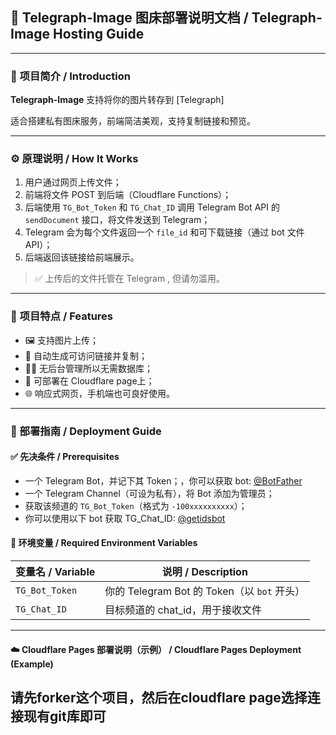 ## 📘 Telegraph-Image 图床部署说明文档 / Telegraph-Image Hosting Guide

---

### 📄 项目简介 / Introduction

**Telegraph-Image** 支持将你的图片转存到 [Telegraph] 

适合搭建私有图床服务，前端简洁美观，支持复制链接和预览。

---

### ⚙️ 原理说明 / How It Works

1. 用户通过网页上传文件；
2. 前端将文件 POST 到后端（Cloudflare Functions）；
3. 后端使用 `TG_Bot_Token` 和 `TG_Chat_ID` 调用 Telegram Bot API 的 `sendDocument` 接口，将文件发送到 Telegram；
4. Telegram 会为每个文件返回一个 `file_id` 和可下载链接（通过 bot 文件 API）；
5. 后端返回该链接给前端展示。

> ✅ 上传后的文件托管在 Telegram , 但请勿滥用。

---

### 🧪 项目特点 / Features

* 🖼️ 支持图片上传；
* 🔗 自动生成可访问链接并复制；
* 🧑‍💻 无后台管理所以无需数据库；
* 🧱 可部署在 Cloudflare page上；
* 🌐 响应式网页，手机端也可良好使用。

---

### 🚀 部署指南 / Deployment Guide

#### ✅ 先决条件 / Prerequisites

* 一个 Telegram Bot，并记下其 Token；，你可以获取 bot: [@BotFather](https://t.me/BotFather)
* 一个 Telegram Channel（可设为私有），将 Bot 添加为管理员；
* 获取该频道的 `TG_Bot_Token`（格式为 `-100xxxxxxxxxx`）；
* 你可以使用以下 bot 获取 TG_Chat_ID: [@getidsbot](https://t.me/GetTheirIDBot)

#### 🔐 环境变量 / Required Environment Variables

| 变量名 / Variable | 说明 / Description                    |
| -------------- | ----------------------------------- |
| `TG_Bot_Token` | 你的 Telegram Bot 的 Token（以 `bot` 开头） |
| `TG_Chat_ID`   | 目标频道的 chat_id，用于接收文件               |

---

#### ☁️ Cloudflare Pages 部署说明（示例） / Cloudflare Pages Deployment (Example)

请先forker这个项目，然后在cloudflare page选择连接现有git库即可
---



